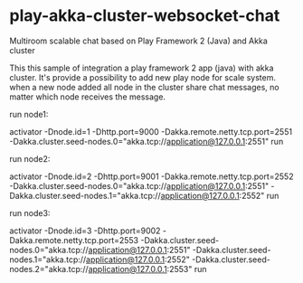 # play-akka-cluster-websocket-chat

Multiroom scalable chat based on Play Framework 2 (Java) and Akka cluster

This this sample of integration a play framework 2 app (java) with akka cluster. It's provide a possibility to add new play node for scale system. when a new node added all node in the cluster share chat messages, no matter which node receives the message.

run node1:

activator -Dnode.id=1 -Dhttp.port=9000 -Dakka.remote.netty.tcp.port=2551 -Dakka.cluster.seed-nodes.0="akka.tcp://application@127.0.0.1:2551" run

run node2:

activator -Dnode.id=2 -Dhttp.port=9001 -Dakka.remote.netty.tcp.port=2552 -Dakka.cluster.seed-nodes.0="akka.tcp://application@127.0.0.1:2551" -Dakka.cluster.seed-nodes.1="akka.tcp://application@127.0.0.1:2552" run

run node3:

activator -Dnode.id=3 -Dhttp.port=9002 -Dakka.remote.netty.tcp.port=2553 -Dakka.cluster.seed-nodes.0="akka.tcp://application@127.0.0.1:2551" -Dakka.cluster.seed-nodes.1="akka.tcp://application@127.0.0.1:2552" -Dakka.cluster.seed-nodes.2="akka.tcp://application@127.0.0.1:2553" run
